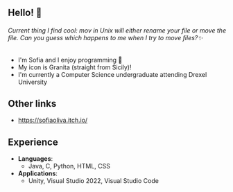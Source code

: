## Hello! 👋
###### Current thing I find cool: mov in Unix will either rename your file or move the file. Can you guess which happens to me when I try to move files?✨

- I'm Sofia and I enjoy programming 💬
- My icon is Granita (straight from Sicily)!
- I'm currently a Computer Science undergraduate attending Drexel University 
## Other links
- https://sofiaoliva.itch.io/
 ## Experience
- **Languages**:
  - Java, C, Python, HTML, CSS
- **Applications**:
  - Unity, Visual Studio 2022, Visual Studio Code
<!--
<div align="center">
  <a href="https://github.com/SofiaOliva">
  <img height="150px" src="https://github-readme-stats.vercel.app/api?username=SofiaOliva&hide_border=false&include_all_commits=false&count_private=true&theme=tokyonight"/>
  <img height="150px" src="https://github-readme-stats.vercel.app/api/top-langs/?username=SofiaOliva&langs_count=10&theme=tokyonight&hide_border=false&include_all_commits=true&layout=compact"/>
</div>

-->
